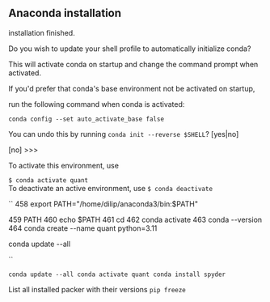 ## Anaconda installation
installation finished.

Do you wish to update your shell profile to automatically initialize conda?

This will activate conda on startup and change the command prompt when activated.

If you'd prefer that conda's base environment not be activated on startup,

   run the following command when conda is activated:


``
conda config --set auto_activate_base false
``


You can undo this by running `conda init --reverse $SHELL`? [yes|no]

[no] >>> 

To activate this environment, use                                             
``                                                                               
$ conda activate quant                                                    
``
To deactivate an active environment, use
``
$ conda deactivate
``



``
 458  export PATH="/home/dilip/anaconda3/bin:$PATH"

  459  PATH
  460  echo $PATH
  461  cd
  462  conda activate
  463  conda --version
  464  conda create --name quant python=3.11

  conda update --all

``


   


``
conda update --all
conda activate quant
conda install spyder
``


List all installed packer with their versions
``
pip freeze
``